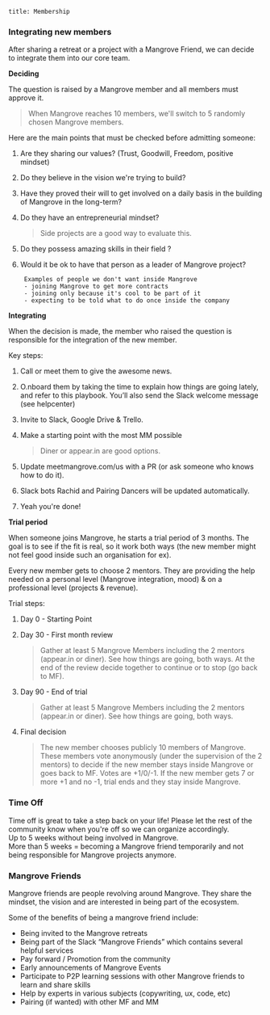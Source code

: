 ```
title: Membership
```

### Integrating new members

After sharing a retreat or a project with a Mangrove Friend, we can decide to integrate them into our core team.

**Deciding**

The question is raised by a Mangrove member and all members must approve it.

> When Mangrove reaches 10 members, we'll switch to 5 randomly chosen Mangrove members.

Here are the main points that must be checked before admitting someone:

1. Are they sharing our values? \(Trust, Goodwill, Freedom, positive mindset\)
2. Do they believe in the vision we're trying to build?
3. Have they proved their will to get involved on a daily basis in the building of Mangrove in the long-term?
4. Do they have an entrepreneurial mindset?

   > Side projects are a good way to evaluate this.

5. Do they possess amazing skills in their field ?

6. Would it be ok to have that person as a leader of Mangrove project?

   ```
    Examples of people we don't want inside Mangrove
    - joining Mangrove to get more contracts
    - joining only because it's cool to be part of it
    - expecting to be told what to do once inside the company
   ```

**Integrating**

When the decision is made, the member who raised the question is responsible for the integration of the new member.

Key steps:

1. Call or meet them to give the awesome news.
2. O.nboard them by taking the time to explain how things are going lately, and refer to this playbook. You’ll also send the Slack welcome message \(see helpcenter\)
3. Invite to Slack, Google Drive & Trello.
4. Make a starting point with the most MM possible

   > Diner or appear.in are good options.

5. Update meetmangrove.com/us with a PR \(or ask someone who knows how to do it\).

6. Slack bots Rachid and Pairing Dancers will be updated automatically.
7. Yeah you're done!

**Trial period**

When someone joins Mangrove, he starts a trial period of 3 months. The goal is to see if the fit is real, so it work both ways \(the new member might not feel good inside such an organisation for ex\).

Every new member gets to choose 2 mentors. They are providing the help needed on a personal level \(Mangrove integration, mood\) & on a professional level \(projects & revenue\).

Trial steps:

1. Day 0 - Starting Point
2. Day 30 - First month review

   > Gather at least 5 Mangrove Members including the 2 mentors \(appear.in or diner\). See how things are going, both ways. At the end of the review decide together to continue or to stop \(go back to MF\).

3. Day 90 - End of trial

   > Gather at least 5 Mangrove Members including the 2 mentors \(appear.in or diner\). See how things are going, both ways.

4. Final decision
   > The new member chooses publicly 10 members of Mangrove. These members vote anonymously \(under the supervision of the 2 mentors\) to decide if the new member stays inside Mangrove or goes back to MF. Votes are +1/0/-1. If the new member gets 7 or more +1 and no -1, trial ends and they stay inside Mangrove.

### Time Off

Time off is great to take a step back on your life! Please let the rest of the community know when you're off so we can organize accordingly.  
Up to 5 weeks without being involved in Mangrove.  
More than 5 weeks = becoming a Mangrove friend temporarily and not being responsible for Mangrove projects anymore.

### Mangrove Friends

Mangrove friends are people revolving around Mangrove. They share the mindset, the vision and are interested in being part of the ecosystem.

Some of the benefits of being a mangrove friend include:

* Being invited to the Mangrove retreats
* Being part of the Slack “Mangrove Friends” which contains several helpful services
* Pay forward / Promotion from the community
* Early announcements of Mangrove Events
* Participate to P2P learning sessions with other Mangrove friends to learn and share skills
* Help by experts in various subjects \(copywriting, ux, code, etc\)
* Pairing \(if wanted\) with other MF and MM
